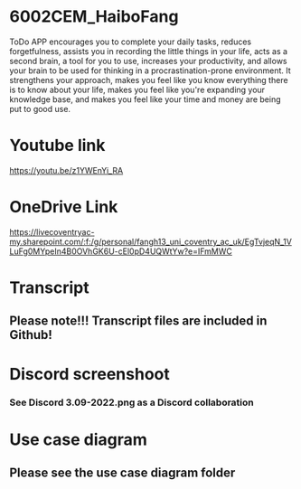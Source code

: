 # 6002CEM_HaiboFang
ToDo APP encourages you to complete your daily tasks, reduces forgetfulness, assists you in recording the little things in your life, acts as a second brain, a tool for you to use, increases your productivity, and allows your brain to be used for thinking in a procrastination-prone environment. It strengthens your approach, makes you feel like you know everything there is to know about your life, makes you feel like you're expanding your knowledge base, and makes you feel like your time and money are being put to good use.

# Youtube link
https://youtu.be/z1YWEnYi_RA

# OneDrive Link
https://livecoventryac-my.sharepoint.com/:f:/g/personal/fangh13_uni_coventry_ac_uk/EgTvjeqN_1VLuFg0MYpeIn4B0OVhGK6U-cEl0pD4UQWtYw?e=IFmMWC

# Transcript

## Please note!!! Transcript files are included in Github! 

# Discord screenshoot
### See Discord 3.09-2022.png as a Discord collaboration

# Use case diagram
## Please see the use case diagram folder
